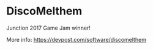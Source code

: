 # DiscoMelthem
Junction 2017 Game Jam winner!

More info: https://devpost.com/software/discomelthem
